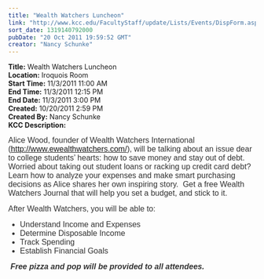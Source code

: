 ```yaml
---
title: "Wealth Watchers Luncheon"
link: "http://www.kcc.edu/FacultyStaff/update/Lists/Events/DispForm.aspx?ID=177"
sort_date: 1319140792000
pubDate: "20 Oct 2011 19:59:52 GMT"
creator: "Nancy Schunke"
---
```


<div><b>Title:</b> Wealth Watchers Luncheon</div>
<div><b>Location:</b> Iroquois Room</div>
<div><b>Start Time:</b> 11/3/2011 11:00 AM</div>
<div><b>End Time:</b> 11/3/2011 12:15 PM</div>
<div><b>End Date:</b> 11/3/2011 3:00 PM</div>
<div><b>Created:</b> 10/20/2011 2:59 PM</div>
<div><b>Created By:</b> Nancy Schunke</div>
<div><b>KCC Description:</b> <div class=ExternalClass80AE962BA79A410E8358E44DCCC19069>
<div>
<p style="margin-bottom:0pt"><span style="font-size:12pt"><font color="#333333" face=Arial>Alice Wood, founder of Wealth Watchers International (</font><a href="http://www.ewealthwatchers.com/"><font face=Arial>http://www.ewealthwatchers.com/</font></a><font color="#333333"><font face=Arial>), will be talking about an issue dear to college students’ hearts: how to save money and stay out of debt.  Worried about taking out student loans or racking up credit card debt?  Learn how to analyze your expenses and make smart purchasing decisions as Alice shares her own inspiring story.  Get a free Wealth Watchers Journal that will help you set a budget, and stick to it. </font></font></span></p>
<p style="margin-bottom:0pt"><span style="font-size:12pt"><font color="#333333"><font face=Arial>After Wealth Watchers, you will be able to: </font></font></span></p>
<ul type=disc>
<li style="margin:0in 0in 0pt;color:#333333;tab-stops:list .5in" class=MsoNormal><span style="font-family:'Arial','sans-serif';font-size:12pt">Understand Income and Expenses </span></li>
<li style="margin:0in 0in 0pt;color:#333333;tab-stops:list .5in" class=MsoNormal><span style="font-family:'Arial','sans-serif';font-size:12pt">Determine Disposable Income </span></li>
<li style="margin:0in 0in 0pt;color:#333333;tab-stops:list .5in" class=MsoNormal><span style="font-family:'Arial','sans-serif';font-size:12pt">Track Spending </span></li>
<li style="margin:0in 0in 0pt;color:#333333;tab-stops:list .5in" class=MsoNormal><span style="font-family:'Arial','sans-serif';font-size:12pt">Establish Financial Goals  </span></li></ul>
<p style="margin-bottom:0pt"><span style="font-size:12pt"><font color="#333333"><font face=Arial> <b><i>Free pizza and pop will be provided to all attendees.</i></b></font></font></span></p>
<p style="margin:0in 0in 0pt" class=MsoNormal><font size=3 face=Calibri></font> </p></div></div></div>
